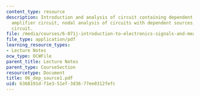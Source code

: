 ```yaml
---
content_type: resource
description: Introduction and analysis of circuit containing dependent sources, current
  amplifier circuit, nodal analysis of circuits with dependent sources, and amplifier
  circuit.
file: /media/courses/6-071j-introduction-to-electronics-signals-and-measurement-spring-2006/6368191df1e351ef3d3677ee0312fefc_06_dep_source1.pdf
file_type: application/pdf
learning_resource_types:
- Lecture Notes
ocw_type: OCWFile
parent_title: Lecture Notes
parent_type: CourseSection
resourcetype: Document
title: 06_dep_source1.pdf
uid: 6368191d-f1e3-51ef-3d36-77ee0312fefc
---
```

